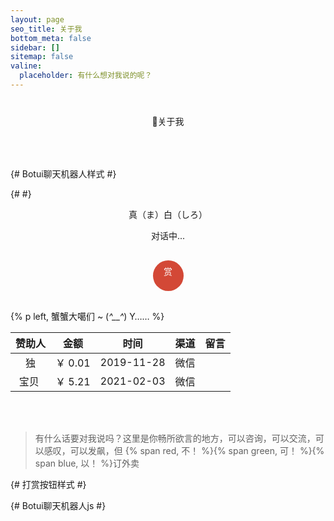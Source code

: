 ```yaml
---
layout: page
seo_title: 关于我
bottom_meta: false
sidebar: []
sitemap: false
valine:
  placeholder: 有什么想对我说的呢？
---
```


<div style="margin-top: 2.5rem;margin-bottom: 4rem;text-align: center">
    <span class="milky">🍂关于我</span>
</div>

{# Botui聊天机器人样式 #}
<link rel="stylesheet" href="/css/botui.min.css" />
{# <link rel="stylesheet" href="/css/botui-theme-default.css" /> #}

<div>
    <!-- <div id="hello-xuxuy" class="pop-container">
        <p style="text-align: center;">真（ま）白（しろ）</p>
        <p style="text-align: center;">对话中...</p>
        <bot-ui></bot-ui>
    </div> -->
    <div id="hello-xinze" class="pop-container">
        <p style="text-align: center;">真（ま）白（しろ）</p>
        <p style="text-align: center;">对话中...</p>
        <bot-ui></bot-ui>
    </div>
</div>

<div class="single-reward">
    <div class="reward-open">赏
        <div class="reward-main">
            <ul class="reward-row">
                <li class="alipay-code"><img
                        src="https://cdn.jsdelivr.net/gh/xzMhehe/StaticFile_CDN@main/static/img/WeChatQR.png"></li>
                <li class="wechat-code"><img
                        src="https://cdn.jsdelivr.net/gh/xzMhehe/StaticFile_CDN@main/static/img/WeChatQR.png"></li>
            </ul>
        </div>
    </div>
</div>

{% p left, 蟹蟹大噶们 ~ (<em>^__^</em>) Y…… %}

| 赞助人 |  金额  |  时间   | 渠道   | 留言 |
| :----: | :----: | :----: | :----: | :----: |
| 独 | ￥ 0.01 | 2019-11-28 | 微信 |  |
| 宝贝&nbsp;<i class="fa fa-heartbeat" id="myheartbeat"></i> | ￥ 5.21 | 2021-02-03 | 微信 |  |

<br/>
<br/>

> 有什么话要对我说吗？这里是你畅所欲言的地方，可以咨询，可以交流，可以感叹，可以发飙，但 {% span red, 不！ %}{% span green, 可！ %}{% span blue, 以！ %}订外卖

{# 打赏按钮样式 #}
<style>
.single-reward {
    position: relative;
    width: 100%;
    margin: 30px auto;
    text-align: center;
    z-index: 999
}

.single-reward .reward-open {
    position: relative;
    line-height: 22px;
    width: 35px;
    height: 35px;
    padding: 7px;
    color: #fff;
    text-align: center;
    display: inline-block;
    border-radius: 100%;
    background: #d34836;
    cursor: url(https://cdn.jsdelivr.net/gh/xzMhehe/StaticFile_CDN@main/blogImages/site-img/ayuda.curayuda.cur), auto;
}

.single-reward .reward-main {
    position: absolute;
    top: 45px;
    left: -156px;
    margin: 0;
    padding: 4px 0 0;
    width: 355px;
    background: 0 0;
    display: none;
    animation: main .4s
}

.reward-open:hover .reward-main {
    display: block
}

.single-reward .reward-row {
    margin: 0 auto;
    padding: 20px 15px 10px;
    background: #f5f5f5;
    display: inline-block;
    border-radius: 4px;
}

.single-reward .reward-row:before {
    content: "";
    width: 0;
    height: 0;
    border-left: 13px solid transparent;
    border-right: 13px solid transparent;
    border-bottom: 13px solid #f5f5f5;
    position: absolute;
    top: -9px;
    left: -9px;
    right: 0;
    margin: 0 auto
}

.single-reward .reward-row li {
    list-style-type: none;
    padding: 0 12px;
    display: inline-block
}

.reward-row li img {
    width: 130px;
    max-width: 130px;
    border-radius: 3px;
    position: relative
}

.reward-row li::after {
    margin-top: 10px;
    display: block;
    font-size: 13px;
    color: #121212;
}

.alipay-code:after {
    content: "支付宝"
}

.wechat-code:after {
    content: "微信"
}
.md .single-reward ul li:before{
    content: none
}

</style>

{# Botui聊天机器人js #}
<script src="https://cdn.jsdelivr.net/vue/latest/vue.min.js"></script>
<script src="/js/botui.js"></script>
<script src="/js/botui-message.js"></script>
